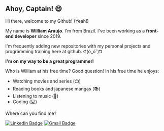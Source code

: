 ## Ahoy, Captain! :smile:

Hi there, welcome to my Github! (Yeah!)

My name is **William Araujo**. I'm from Brazil. I've been working as a **front-end developer** since 2019.

I'm frequently adding new repositories with my personal projects and programming training here at github. ᕦ(ò_óˇ)ᕤ

**I'm on my way to be a great programmer!**

Who is William at his free time? Good question! In his free time he enjoys:
- Watching movies and series (📺)
- Reading books and japanese mangas (📚)
- Listening to music (🎵)
- Coding (💻)

Where can you find me?

[![Linkedin Badge](https://img.shields.io/badge/-LinkedIn-blue?&style=for-the-badge&logo=Linkedin&logoColor=white)](https://www.linkedin.com/in/william-araujo-516987112)
[![Gmail Badge](https://img.shields.io/badge/-Gmail-white?style=for-the-badge&logo=Gmail&logoColor=red&link=mailto:williamf1f2@gmail.com)](mailto:williamf1f2@gmail.com)


<!--
**TechWilli/TechWilli** is a ✨ _special_ ✨ repository because its `README.md` (this file) appears on your GitHub profile.

Here are some ideas to get you started:

- 🔭 I’m currently working on ...
- 🌱 I’m currently learning ...
- 👯 I’m looking to collaborate on ...
- 🤔 I’m looking for help with ...
- 💬 Ask me about ...
- 📫 How to reach me: ...
- 😄 Pronouns: ...
- ⚡ Fun fact: ...
-->
